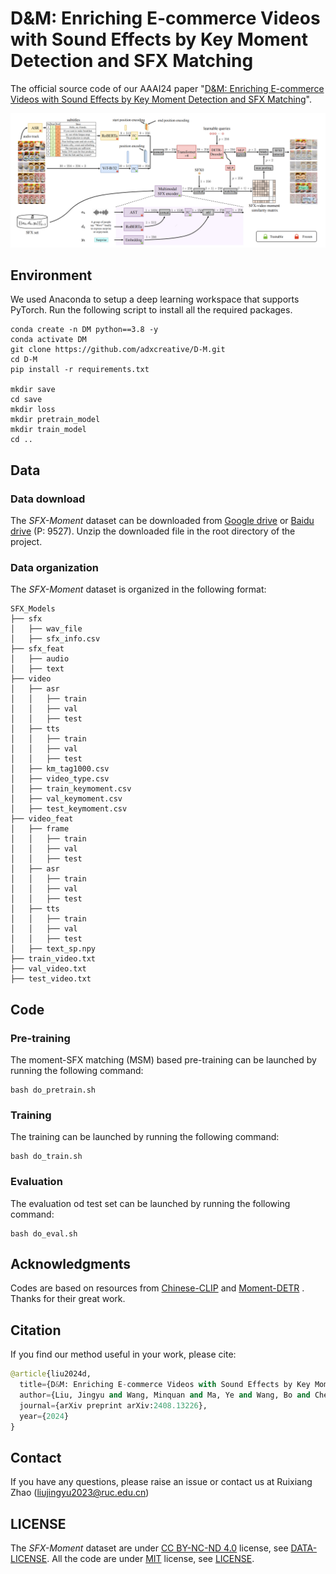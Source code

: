 # D&M: Enriching E-commerce Videos with Sound Effects by Key Moment Detection and SFX Matching

The official source code of our AAAI24 paper "[D&M: Enriching E-commerce Videos with Sound Effects by Key Moment Detection and SFX Matching](https://arxiv.org/abs/2408.13226)".

![](./images/D&M.png)

## Environment

We used Anaconda to setup a deep learning workspace that supports PyTorch. Run the following script to install all the required packages.

```shell
conda create -n DM python==3.8 -y
conda activate DM
git clone https://github.com/adxcreative/D-M.git
cd D-M
pip install -r requirements.txt

mkdir save
cd save
mkdir loss
mkdir pretrain_model
mkdir train_model
cd ..
```

## Data

### Data download

The *SFX-Moment* dataset can be downloaded from [Google drive](https://drive.google.com/file/d/1J6fsKPjtj-8fssgyoJQSW9TiqP6OmO1r/view?usp=drive_link) or [Baidu drive](https://pan.baidu.com/s/1h3xFmKPtMkb9fsHZ1YYR8Q) (P: 9527).
Unzip the downloaded file in the root directory of the project.

### Data organization

The *SFX-Moment* dataset is organized in the following format:

```shell
SFX_Models
├── sfx
│   ├── wav_file
│   ├── sfx_info.csv
├── sfx_feat
│   ├── audio
│   ├── text
├── video
│   ├── asr
│   │   ├── train
│   │   ├── val
│   │   ├── test
│   ├── tts
│   │   ├── train
│   │   ├── val
│   │   ├── test
│   ├── km_tag1000.csv
│   ├── video_type.csv
│   ├── train_keymoment.csv
│   ├── val_keymoment.csv
│   ├── test_keymoment.csv
├── video_feat
│   ├── frame
│   │   ├── train
│   │   ├── val
│   │   ├── test
│   ├── asr
│   │   ├── train
│   │   ├── val
│   │   ├── test
│   ├── tts
│   │   ├── train
│   │   ├── val
│   │   ├── test
│   ├── text_sp.npy
├── train_video.txt
├── val_video.txt
├── test_video.txt
```

## Code

### Pre-training

The moment-SFX matching (MSM) based pre-training can be launched by running the following command:

```shell
bash do_pretrain.sh
```

### Training

The training can be launched by running the following command:

```shell
bash do_train.sh
```

### Evaluation
The evaluation od test set can be launched by running the following command:

```shell
bash do_eval.sh
```

## Acknowledgments

Codes are based on resources from [Chinese-CLIP](https://github.com/OFA-Sys/Chinese-CLIP) and [Moment-DETR](https://github.com/jayleicn/moment_detr) . Thanks for their great work.

## Citation

If you find our method useful in your work, please cite:

```python
@article{liu2024d,
  title={D&M: Enriching E-commerce Videos with Sound Effects by Key Moment Detection and SFX Matching},
  author={Liu, Jingyu and Wang, Minquan and Ma, Ye and Wang, Bo and Chen, Aozhu and Chen, Quan and Jiang, Peng and Li, Xirong},
  journal={arXiv preprint arXiv:2408.13226},
  year={2024}
}
```

## Contact

If you have any questions, please raise an issue or contact us at Ruixiang Zhao ([liujingyu2023@ruc.edu.cn](mailto:liujingyu2023@ruc.edu.cn))

## LICENSE

The *SFX-Moment* dataset are under [CC BY-NC-ND 4.0](https://creativecommons.org/licenses/by-nc-nd/4.0/) license, see [DATA-LICENSE](./DATA-LICENSE). All the code are under [MIT](https://opensource.org/licenses/MIT) license, see [LICENSE](./LICENSE).


